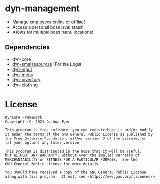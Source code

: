 # dyn-management
- Manage employees online or offline!
- Access a personal boss level stash!
- Allows for multiple boss menu locations!

## Dependencies
- [dyn-core](https://github.com/DynCore-framework/dyn-core)
- [dyn-smallresources](https://github.com/DynCore-framework/dyn-smallresources) (For the Logs)
- [dyn-input](https://github.com/DynCore-framework/dyn-input)
- [dyn-menu](https://github.com/DynCore-framework/dyn-menu)
- [dyn-inventory](https://github.com/DynCore-framework/dyn-inventory)
- [dyn-clothing](https://github.com/DynCore-framework/dyn-clothing)

# License

    DynCore Framework
    Copyright (C) 2021 Joshua Eger

    This program is free software: you can redistribute it and/or modify
    it under the terms of the GNU General Public License as published by
    the Free Software Foundation, either version 3 of the License, or
    (at your option) any later version.

    This program is distributed in the hope that it will be useful,
    but WITHOUT ANY WARRANTY; without even the implied warranty of
    MERCHANTABILITY or FITNESS FOR A PARTICULAR PURPOSE.  See the
    GNU General Public License for more details.

    You should have received a copy of the GNU General Public License
    along with this program.  If not, see <https://www.gnu.org/licenses/>
